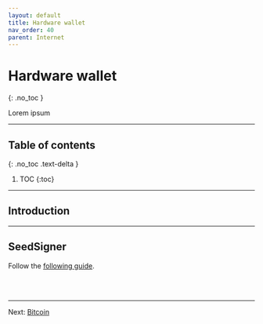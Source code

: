 ```yaml
---
layout: default
title: Hardware wallet
nav_order: 40
parent: Internet
---
```

<!-- markdownlint-disable MD014 MD022 MD025 MD033 MD040 -->
# Hardware wallet
{: .no_toc }

Lorem ipsum

---

## Table of contents
{: .no_toc .text-delta }

1. TOC
{:toc}

---

## Introduction

---

## SeedSigner

Follow the [following guide](https://github.com/SeedSigner/seedsigner).

<br /><br />

---

Next: [Bitcoin](../bitcoin/index.md)